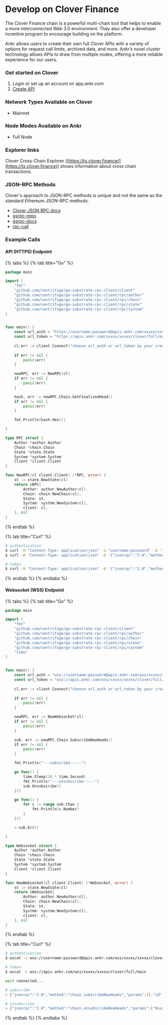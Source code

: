 # Develop on Clover Finance

The Clover Finance chain is a powerful multi-chain tool that helps to enable a more interconnected Web 3.0 environment. They also offer a developer incentive program to encourage building on the platform.

Ankr allows users to create their own full Clover APIs with a variety of options for request call limits, archived data, and more. Ankr’s novel cluster technology allows APIs to draw from multiple nodes, offering a more reliable experience for our users.

### Get started on Clover

1. Login or set up an account on app.ankr.com
2. [Create API ](https://app.ankr.com/api/create/clover%20full)

### Network Types Available on Clover

* Mainnet

### Node Modes Available on Ankr

* Full Node

### Explorer links

Clover Cross-Chain Explorer ([https://tx.clover.finance/](https://tx.clover.finance)) shows information about cross chain transactions​.

### JSON-RPC Methods

Clover's approach to JSON-RPC methods is unique and not the same as the standard Ethereum JSON-RPC methods.

* [Clover JSON RPC docs](https://docs.clover.finance/technical-documentation/web3-compatibility)
* [gsrpc-repo](https://github.com/centrifuge/go-substrate-rpc-client)
* [gsrpc-docs](https://pkg.go.dev/github.com/centrifuge/go-substrate-rpc-client)
* [rpc-call](https://apps-ivy.clover.finance/#/rpc)

### Example Calls

#### API (HTTPS) Endpoint

{% tabs %}
{% tab title="Go" %}
```go
package main

import (
    "fmt"
    "github.com/centrifuge/go-substrate-rpc-client/client"
    "github.com/centrifuge/go-substrate-rpc-client/rpc/author"
    "github.com/centrifuge/go-substrate-rpc-client/rpc/chain"
    "github.com/centrifuge/go-substrate-rpc-client/rpc/state"
    "github.com/centrifuge/go-substrate-rpc-client/rpc/system"
)


func main() {
    const url_auth = "https://username:password@apis.ankr.com/xxxxx/xxxxx/clover/full/main"    // authentication
    const url_token = "https://apis.ankr.com/xxxxx/xxxxx/clover/full/main"                     // token
    
    cl,err := client.Connect("choose url_auth or url_token by your created type")
    
    if err != nil {
        panic(err)
    }

    newRPC, err := NewRPC(cl)
    if err != nil {
        panic(err)
    }

    hash, err := newRPC.Chain.GetFinalizedHead()
    if err != nil {
        panic(err)
    }

    fmt.Println(hash.Hex())

}

type RPC struct {
    Author *author.Author
    Chain *chain.Chain
    State *state.State
    System *system.System
    Client *client.Client
}

func NewRPC(cl client.Client) (*RPC, error) {
    st := state.NewState(cl)
    return &RPC{
        Author: author.NewAuthor(cl),
        Chain: chain.NewChain(cl),
        State: st,
        System: system.NewSystem(cl),
        client: cl,
    }, nil
}
```
{% endtab %}

{% tab title="Curl" %}
```bash
# authentication
$ curl -H "Content-Type: application/json" -u "username:password" -d '{"jsonrpc":"2.0","method":"chain_getBlock","params":[],"id":1}' https://apis.ankr.com/xxxxx/xxxxx/clover/full/main
$ curl -H "Content-Type: application/json" -d '{"jsonrpc":"2.0","method":"chain_getBlock","params":[],"id":1}' https://username:password@apis.ankr.com/xxxxx/xxxxx/clover/full/main

# token
$ curl -H "Content-Type: application/json" -d '{"jsonrpc":"2.0","method":"chain_getBlock","params":[],"id":1}' https://apis.ankr.com/xxxxx/xxxxx/clover/full/main
```
{% endtab %}
{% endtabs %}

#### Websocket (WSS) Endpoint

{% tabs %}
{% tab title="Go" %}
```go
package main

import (
    "fmt"
    "github.com/centrifuge/go-substrate-rpc-client/client"
    "github.com/centrifuge/go-substrate-rpc-client/rpc/author"
    "github.com/centrifuge/go-substrate-rpc-client/rpc/chain"
    "github.com/centrifuge/go-substrate-rpc-client/rpc/state"
    "github.com/centrifuge/go-substrate-rpc-client/rpc/system"
    "time"
)


func main() {
    const url_auth = "wss://username:password@apis.ankr.com/wss/xxxxx/xxxxx/clover/full/main"    // authentication
    const url_token = "wss://apis.ankr.com/wss/xxxxx/xxxxx/clover/full/main"                     // token
    
    cl,err := client.Connect("choose url_auth or url_token by your created type")
    
    if err != nil {
        panic(err)
    }

    newRPC, err := NewWebsocket(cl)
    if err != nil {
        panic(err)
    }

    sub, err := newRPC.Chain.SubscribeNewHeads()
    if err != nil {
        panic(err)
    }

    fmt.Println("---subscribe-----")

    go func() {
        time.Sleep(10 * time.Second)
        fmt.Println("---unsubscribe-----")
        sub.Unsubscribe()
    }()

    go func() {
        for c := range sub.Chan {
            fmt.Println(c.Number)
        }
    }()

    <-sub.Err()

}

type Websocket struct {
    Author *author.Author
    Chain *chain.Chain
    State *state.State
    System *system.System
    Client *client.Client
}

func NewWebsocket(cl client.Client) (*Websocket, error) {
    st := state.NewState(cl)
    return &Websocket{
        Author: author.NewAuthor(cl),
        Chain: chain.NewChain(cl),
        State: st,
        System: system.NewSystem(cl),
        client: cl,
    }, nil
}
```
{% endtab %}

{% tab title="Curl" %}
```bash
# authentication
$ wscat -c wss://username:password@apis.ankr.com/wss/xxxxx/xxxxx/clover/full/main

# token
$ wscat -c wss://apis.ankr.com/wss/xxxxx/xxxxx/clover/full/main

wait connected...

# subscribe
> {"jsonrpc":"2.0","method":"chain_subscribeNewHeads","params":[],"id":1}

# unsubscribe
> {"jsonrpc":"2.0","method":"chain_unsubscribeNewHeads","params":["0xxxxxxxxxxxxxxx"],"id":1}
```
{% endtab %}
{% endtabs %}
